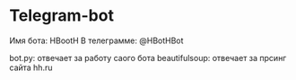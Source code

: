 # Telegram-bot

Имя бота: HBootH
В телеграмме: @HBotHBot

bot.py: отвечает за работу саого бота
beautifulsoup: отвечает за прсинг сайта hh.ru